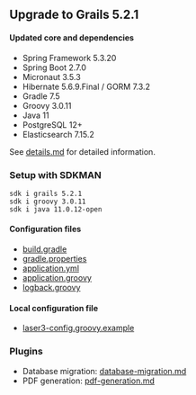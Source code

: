 
## Upgrade to Grails 5.2.1

#### Updated core and dependencies

- Spring Framework 5.3.20
- Spring Boot 2.7.0
- Micronaut 3.5.3
- Hibernate 5.6.9.Final / GORM 7.3.2
- Gradle 7.5
- Groovy 3.0.11
- Java 11
- PostgreSQL 12+
- Elasticsearch 7.15.2

See [details.md](./details.md) for detailed information.

### Setup with SDKMAN

    sdk i grails 5.2.1
    sdk i groovy 3.0.11
    sdk i java 11.0.12-open

#### Configuration files

- [build.gradle](../build.gradle)
- [gradle.properties](../gradle.properties)
- [application.yml](../grails-app/conf/application.yml)
- [application.groovy](../grails-app/conf/application.groovy)
- [logback.groovy](../grails-app/conf/logback.groovy)

#### Local configuration file

- [laser3-config.groovy.example](../files/server/laser3-config.groovy.example)

### Plugins 

- Database migration: [database-migration.md](./database-migration.md)
- PDF generation: [pdf-generation.md](./pdf-generation.md)
